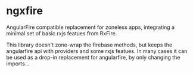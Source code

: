 # ngxfire

AngularFire compatible replacement for zoneless apps, integrating a minimal set of basic rxjs featues from RxFire.

This library doesn't zone-wrap the firebase methods, but keeps the angularfire api with providers and some rxjs featues.
In many cases it can be used as a drop-in replacement for angularfire, by only changing the imports...

